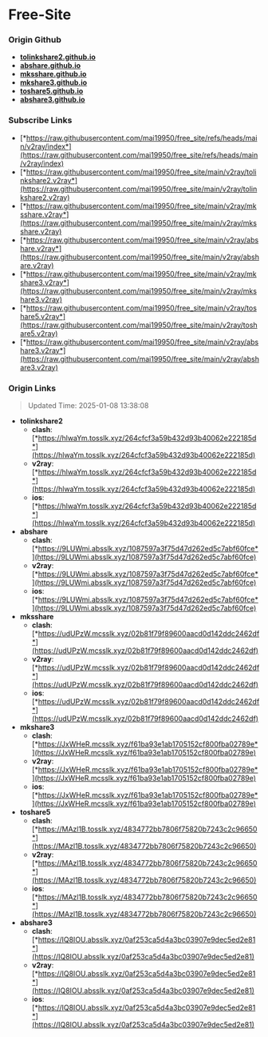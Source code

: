 # Free-Site

### Origin Github

- [**tolinkshare2.github.io**](https://github.com/tolinkshare2/tolinkshare2.github.io)
- [**abshare.github.io**](https://github.com/abshare/abshare.github.io)
- [**mksshare.github.io**](https://github.com/mksshare/mksshare.github.io)
- [**mkshare3.github.io**](https://github.com/mkshare3/mkshare3.github.io)
- [**toshare5.github.io**](https://github.com/toshare5/toshare5.github.io)
- [**abshare3.github.io**](https://github.com/abshare3/abshare3.github.io)

### Subscribe Links

- [*https://raw.githubusercontent.com/mai19950/free_site/refs/heads/main/v2ray/index*](https://raw.githubusercontent.com/mai19950/free_site/refs/heads/main/v2ray/index)
- [*https://raw.githubusercontent.com/mai19950/free_site/main/v2ray/tolinkshare2.v2ray*](https://raw.githubusercontent.com/mai19950/free_site/main/v2ray/tolinkshare2.v2ray)
- [*https://raw.githubusercontent.com/mai19950/free_site/main/v2ray/mksshare.v2ray*](https://raw.githubusercontent.com/mai19950/free_site/main/v2ray/mksshare.v2ray)
- [*https://raw.githubusercontent.com/mai19950/free_site/main/v2ray/abshare.v2ray*](https://raw.githubusercontent.com/mai19950/free_site/main/v2ray/abshare.v2ray)
- [*https://raw.githubusercontent.com/mai19950/free_site/main/v2ray/mkshare3.v2ray*](https://raw.githubusercontent.com/mai19950/free_site/main/v2ray/mkshare3.v2ray)
- [*https://raw.githubusercontent.com/mai19950/free_site/main/v2ray/toshare5.v2ray*](https://raw.githubusercontent.com/mai19950/free_site/main/v2ray/toshare5.v2ray)
- [*https://raw.githubusercontent.com/mai19950/free_site/main/v2ray/abshare3.v2ray*](https://raw.githubusercontent.com/mai19950/free_site/main/v2ray/abshare3.v2ray)

### Origin Links

> Updated Time: 2025-01-08 13:38:08

- **tolinkshare2**
  - **clash**: [*https://hlwaYm.tosslk.xyz/264cfcf3a59b432d93b40062e222185d*](https://hlwaYm.tosslk.xyz/264cfcf3a59b432d93b40062e222185d)
  - **v2ray**: [*https://hlwaYm.tosslk.xyz/264cfcf3a59b432d93b40062e222185d*](https://hlwaYm.tosslk.xyz/264cfcf3a59b432d93b40062e222185d)
  - **ios**: [*https://hlwaYm.tosslk.xyz/264cfcf3a59b432d93b40062e222185d*](https://hlwaYm.tosslk.xyz/264cfcf3a59b432d93b40062e222185d)
- **abshare**
  - **clash**: [*https://9LUWmi.absslk.xyz/1087597a3f75d47d262ed5c7abf60fce*](https://9LUWmi.absslk.xyz/1087597a3f75d47d262ed5c7abf60fce)
  - **v2ray**: [*https://9LUWmi.absslk.xyz/1087597a3f75d47d262ed5c7abf60fce*](https://9LUWmi.absslk.xyz/1087597a3f75d47d262ed5c7abf60fce)
  - **ios**: [*https://9LUWmi.absslk.xyz/1087597a3f75d47d262ed5c7abf60fce*](https://9LUWmi.absslk.xyz/1087597a3f75d47d262ed5c7abf60fce)
- **mksshare**
  - **clash**: [*https://udUPzW.mcsslk.xyz/02b81f79f89600aacd0d142ddc2462df*](https://udUPzW.mcsslk.xyz/02b81f79f89600aacd0d142ddc2462df)
  - **v2ray**: [*https://udUPzW.mcsslk.xyz/02b81f79f89600aacd0d142ddc2462df*](https://udUPzW.mcsslk.xyz/02b81f79f89600aacd0d142ddc2462df)
  - **ios**: [*https://udUPzW.mcsslk.xyz/02b81f79f89600aacd0d142ddc2462df*](https://udUPzW.mcsslk.xyz/02b81f79f89600aacd0d142ddc2462df)
- **mkshare3**
  - **clash**: [*https://JxWHeR.mcsslk.xyz/f61ba93e1ab1705152cf800fba02789e*](https://JxWHeR.mcsslk.xyz/f61ba93e1ab1705152cf800fba02789e)
  - **v2ray**: [*https://JxWHeR.mcsslk.xyz/f61ba93e1ab1705152cf800fba02789e*](https://JxWHeR.mcsslk.xyz/f61ba93e1ab1705152cf800fba02789e)
  - **ios**: [*https://JxWHeR.mcsslk.xyz/f61ba93e1ab1705152cf800fba02789e*](https://JxWHeR.mcsslk.xyz/f61ba93e1ab1705152cf800fba02789e)
- **toshare5**
  - **clash**: [*https://MAzl1B.tosslk.xyz/4834772bb7806f75820b7243c2c96650*](https://MAzl1B.tosslk.xyz/4834772bb7806f75820b7243c2c96650)
  - **v2ray**: [*https://MAzl1B.tosslk.xyz/4834772bb7806f75820b7243c2c96650*](https://MAzl1B.tosslk.xyz/4834772bb7806f75820b7243c2c96650)
  - **ios**: [*https://MAzl1B.tosslk.xyz/4834772bb7806f75820b7243c2c96650*](https://MAzl1B.tosslk.xyz/4834772bb7806f75820b7243c2c96650)
- **abshare3**
  - **clash**: [*https://IQ8IOU.absslk.xyz/0af253ca5d4a3bc03907e9dec5ed2e81*](https://IQ8IOU.absslk.xyz/0af253ca5d4a3bc03907e9dec5ed2e81)
  - **v2ray**: [*https://IQ8IOU.absslk.xyz/0af253ca5d4a3bc03907e9dec5ed2e81*](https://IQ8IOU.absslk.xyz/0af253ca5d4a3bc03907e9dec5ed2e81)
  - **ios**: [*https://IQ8IOU.absslk.xyz/0af253ca5d4a3bc03907e9dec5ed2e81*](https://IQ8IOU.absslk.xyz/0af253ca5d4a3bc03907e9dec5ed2e81)
